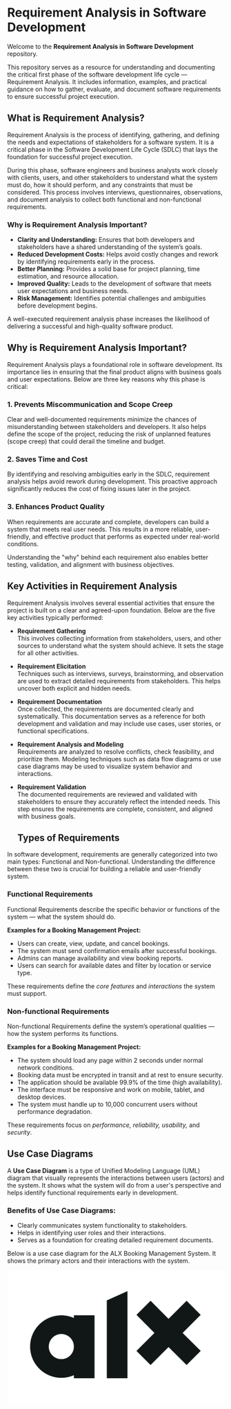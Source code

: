 # Requirement Analysis in Software Development

Welcome to the **Requirement Analysis in Software Development** repository.

This repository serves as a resource for understanding and documenting the critical first phase of the software development life cycle — Requirement Analysis. It includes information, examples, and practical guidance on how to gather, evaluate, and document software requirements to ensure successful project execution.


## What is Requirement Analysis?

Requirement Analysis is the process of identifying, gathering, and defining the needs and expectations of stakeholders for a software system. It is a critical phase in the Software Development Life Cycle (SDLC) that lays the foundation for successful project execution.

During this phase, software engineers and business analysts work closely with clients, users, and other stakeholders to understand what the system must do, how it should perform, and any constraints that must be considered. This process involves interviews, questionnaires, observations, and document analysis to collect both functional and non-functional requirements.

### Why is Requirement Analysis Important?

- **Clarity and Understanding:** Ensures that both developers and stakeholders have a shared understanding of the system’s goals.
- **Reduced Development Costs:** Helps avoid costly changes and rework by identifying requirements early in the process.
- **Better Planning:** Provides a solid base for project planning, time estimation, and resource allocation.
- **Improved Quality:** Leads to the development of software that meets user expectations and business needs.
- **Risk Management:** Identifies potential challenges and ambiguities before development begins.

A well-executed requirement analysis phase increases the likelihood of delivering a successful and high-quality software product.

## Why is Requirement Analysis Important?

Requirement Analysis plays a foundational role in software development. Its importance lies in ensuring that the final product aligns with business goals and user expectations. Below are three key reasons why this phase is critical:

### 1. Prevents Miscommunication and Scope Creep
Clear and well-documented requirements minimize the chances of misunderstanding between stakeholders and developers. It also helps define the scope of the project, reducing the risk of unplanned features (scope creep) that could derail the timeline and budget.

### 2. Saves Time and Cost
By identifying and resolving ambiguities early in the SDLC, requirement analysis helps avoid rework during development. This proactive approach significantly reduces the cost of fixing issues later in the project.

### 3. Enhances Product Quality
When requirements are accurate and complete, developers can build a system that meets real user needs. This results in a more reliable, user-friendly, and effective product that performs as expected under real-world conditions.

Understanding the "why" behind each requirement also enables better testing, validation, and alignment with business objectives.

## Key Activities in Requirement Analysis

Requirement Analysis involves several essential activities that ensure the project is built on a clear and agreed-upon foundation. Below are the five key activities typically performed:

- **Requirement Gathering**  
  This involves collecting information from stakeholders, users, and other sources to understand what the system should achieve. It sets the stage for all other activities.

- **Requirement Elicitation**  
  Techniques such as interviews, surveys, brainstorming, and observation are used to extract detailed requirements from stakeholders. This helps uncover both explicit and hidden needs.

- **Requirement Documentation**  
  Once collected, the requirements are documented clearly and systematically. This documentation serves as a reference for both development and validation and may include use cases, user stories, or functional specifications.

- **Requirement Analysis and Modeling**  
  Requirements are analyzed to resolve conflicts, check feasibility, and prioritize them. Modeling techniques such as data flow diagrams or use case diagrams may be used to visualize system behavior and interactions.

- **Requirement Validation**  
  The documented requirements are reviewed and validated with stakeholders to ensure they accurately reflect the intended needs. This step ensures the requirements are complete, consistent, and aligned with business goals.
  ## Types of Requirements

In software development, requirements are generally categorized into two main types: Functional and Non-functional. Understanding the difference between these two is crucial for building a reliable and user-friendly system.

### Functional Requirements

Functional Requirements describe the specific behavior or functions of the system — what the system should do.

**Examples for a Booking Management Project:**
- Users can create, view, update, and cancel bookings.
- The system must send confirmation emails after successful bookings.
- Admins can manage availability and view booking reports.
- Users can search for available dates and filter by location or service type.

These requirements define the *core features* and *interactions* the system must support.

### Non-functional Requirements

Non-functional Requirements define the system’s operational qualities — how the system performs its functions.

**Examples for a Booking Management Project:**
- The system should load any page within 2 seconds under normal network conditions.
- Booking data must be encrypted in transit and at rest to ensure security.
- The application should be available 99.9% of the time (high availability).
- The interface must be responsive and work on mobile, tablet, and desktop devices.
- The system must handle up to 10,000 concurrent users without performance degradation.

These requirements focus on *performance, reliability, usability,* and *security*.
## Use Case Diagrams

A **Use Case Diagram** is a type of Unified Modeling Language (UML) diagram that visually represents the interactions between users (actors) and the system. It shows what the system will do from a user's perspective and helps identify functional requirements early in development.

### Benefits of Use Case Diagrams:
- Clearly communicates system functionality to stakeholders.
- Helps in identifying user roles and their interactions.
- Serves as a foundation for creating detailed requirement documents.

Below is a use case diagram for the ALX Booking Management System. It shows the primary actors and their interactions with the system.

![Use Case Diagram](alx-booking-uc.png)




